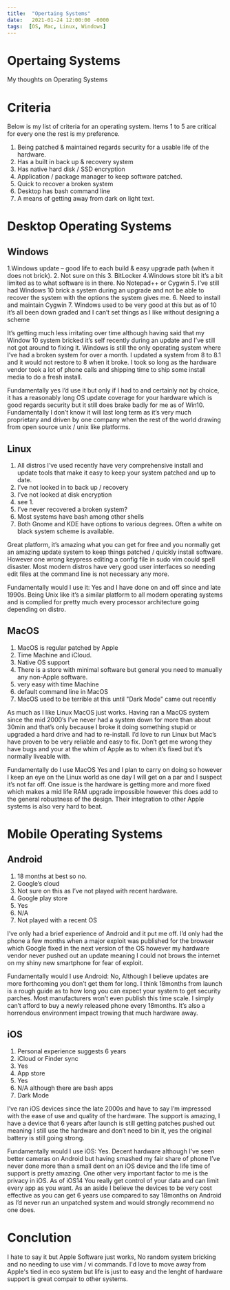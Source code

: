 ```yaml
---
title:  "Opertaing Systems"
date:   2021-01-24 12:00:00 -0000
tags:  [OS, Mac, Linux, Windows]
---
```


Opertaing Systems
=================

My thoughts on Operating Systems

# Criteria

Below is my list of criteria for an operating system. Items 1 to 5 are critical for every one the rest is my preference.

1. Being patched & maintained regards security for a usable life of the hardware.
2. Has a built in back up & recovery system
3. Has native hard disk / SSD encryption
4. Application / package manager to keep software patched.
5. Quick to recover a broken system
6. Desktop has bash command line
7. A means of getting away from dark on light text.

# Desktop Operating Systems

## Windows

1.Windows update – good life to each build & easy upgrade path (when it does not brick).
2. Not sure on this
3. BitLocker
4.Windows store bit it’s a bit limited as to what software is in there. No Notepad++ or Cygwin
5. I’ve still had Windows 10 brick a system during an upgrade and not be able to recover the system with the options the system gives me.
6. Need to install and maintain Cygwin
7. Windows used to be very good at this but as of 10 it’s all been down graded and I can’t set things as I like without designing a scheme

It’s getting much less irritating over time although having said that my Window 10 system bricked it’s self recently during an update and I’ve still not got around to fixing it. Windows is still the only operating system where I’ve had a broken system for over a month. I updated a system from 8 to 8.1 and it would not restore to 8 when it broke. I took so long as the hardware vendor took a lot of phone calls and shipping time to ship some install media to do a fresh install.

Fundamentally yes I’d use it but only if I had to and certainly not by choice, it has a reasonably long OS update coverage for your hardware which is good regards security but it still does brake badly for me as of Win10. Fundamentally I don’t know it will last long term as it’s very much proprietary and driven by one company when the rest of the world drawing from open source unix / unix like platforms.

## Linux

1. All distros I’ve used recently have very comprehensive install and update tools that make it easy to keep your system patched and up to date.
2. I’ve not looked in to back up / recovery
3. I’ve not looked at disk encryption
4. see 1.
5. I’ve never recovered a broken system?
6. Most systems have bash among other shells
7. Both Gnome and KDE have options to various degrees. Often a white on black system scheme is available.

Great platform, it’s amazing what you can get for free and you normally get an amazing update system to keep things patched / quickly install software. However one wrong keypress editing a config file in sudo vim could spell disaster. Most modern distros have very good user interfaces so needing edit files at the command line is not necessary any more.

Fundamentally would I use it: Yes and I have done on and off since and late 1990s. Being Unix like it’s a similar platform to all modern operating systems and is complied for pretty much every processor architecture going depending on distro.

## MacOS

1. MacOS is regular patched by Apple
2. Time Machine and iCloud.
3. Native OS support
4. There is a store with minimal software but general you need to manually any non-Apple software.
5. very easy with time Machine
6. default command line in MacOS
7. MacOS used to be terrible at this until "Dark Mode" came out recently

As much as I like Linux MacOS just works. Having ran a MacOS system since the mid 2000’s I’ve never had a system down for more than about 30min and that’s only because I broke it doing something stupid or upgraded a hard drive and had to re-install. I’d love to run Linux but Mac’s have proven to be very reliable and easy to fix. Don’t get me wrong they have bugs and your at the whim of Apple as to when it’s fixed but it’s normally liveable with.

Fundamentally do I use MacOS Yes and I plan to carry on doing so however I keep an eye on the Linux world as one day I will get on a par and I suspect it’s not far off. One issue is the hardware is getting more and more fixed which makes a mid life RAM upgrade impossible however this does add to the general robustness of the design. Their integration to other Apple systems is also very hard to beat.

# Mobile Operating Systems

## Android

1. 18 months at best so no.
2. Google’s cloud
3. Not sure on this as I’ve not played with recent hardware.
4. Google play store
5. Yes
6. N/A
7. Not played with a recent OS

I’ve only had a brief experience of Android and it put me off. I’d only had the phone a few months when a major exploit was published for the browser which Google fixed in the next version of the OS however my hardware vendor never pushed out an update meaning I could not brows the internet on my shiny new smartphone for fear of exploit.

Fundamentally would I use Android: No, Although I believe updates are more forthcoming you don’t get them for long. I think 18months from launch is a rough guide as to how long you can expect your system to get security parches. Most manufacturers won’t even publish this time scale. I simply can’t afford to buy a newly released phone every 18months. It’s also a horrendous environment impact trowing that much hardware away.

## iOS

1. Personal experience suggests 6 years
2. iCloud or Finder sync
3. Yes
4. App store
5. Yes
6. N/A although there are bash apps
7. Dark Mode

I’ve ran iOS devices since the late 2000s and have to say I’m impressed with the ease of use and quality of the hardware. The support is amazing, I have a device that 6 years after launch is still getting patches pushed out meaning I still use the hardware and don’t need to bin it, yes the original battery is still going strong.

Fundamentally would I use iOS: Yes. Decent hardware although I’ve seen better cameras on Android but having smashed my fair share of phone I’ve never done more than a small dent on an iOS device and the life time of support is pretty amazing. One other very important factor to me is the privacy in iOS. As of iOS14 You really get control of your data and can limit every app as you want. As an aside I believe the devices to be very cost effective as you can get 6 years use compared to say 18months on Android as I’d never run an unpatched system and would strongly recommend no one does.

# Conclution 

I hate to say it but Apple Software just works, No random system bricking and no needing to use vim / vi commands. I'd love to move away from Apple's tied in eco system but life is just to easy and the lenght of hardware support is great compair to other systems.